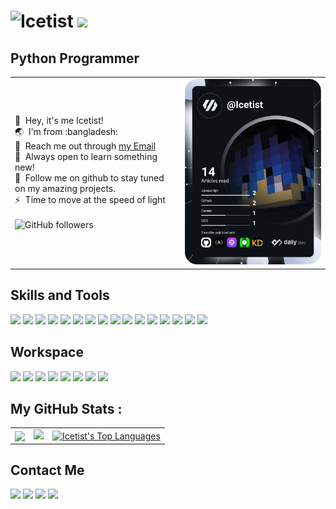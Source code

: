 ![Icetist](https://user-images.githubusercontent.com/96980054/209693457-3e0f0f5a-822b-442a-bad9-5fbf65669d9b.gif)
[![](https://img.shields.io/badge/Buy_Me_A_Coffee-FFDD00?style=for-the-badge&logo=buy-me-a-coffee&logoColor=20232A)](https://www.buymeacoffee.com/icetist)
==============================

Python Programmer
----------------------
<table>
  <tr>
    <td valign="center">
      <p>
        👋 &nbsp;Hey, it's me Icetist!
        <br/>
        🌏 &nbsp;I'm from :bangladesh:
        <br/>
        📧 &nbsp;Reach me out through <a href="mailto:saahil.alam@gmail.com?subject=Lets Collab!">my Email</a>
        <br/>
        🧠 &nbsp;Always open to learn something new!
        <br/>
        📂 &nbsp;Follow me on github to stay tuned on my amazing projects.
        <br/>
        ⚡ &nbsp;Time to move at the speed of light
        <br/>
        <br/>
        <a align="center">
          <img alt="GitHub followers" src="https://img.shields.io/github/followers/icetist?color=%230384fc&label=Followers&style=for-the-badge">
        </a>
      </p>
    </td>
    <td>
      <a href="https://app.daily.dev/Icetist"><img src="https://github.com/Icetist/icetist/blob/main/devcard.svg" width="400" alt="Icetist's Dev Card"/></a>
    </td>
  </tr>
</table>

Skills and Tools
----------------------
![](https://img.shields.io/badge/GIT-F05032?style=for-the-badge&logo=Git&logoColor=white)
![](https://img.shields.io/badge/PYTHON-3776AB?style=for-the-badge&logo=Python&logoColor=white)
![](https://img.shields.io/badge/ADOBE_XD-20232A?style=for-the-badge&logo=adobe-xd&logoColor=FF61F6)
![](https://img.shields.io/badge/React-20232A?style=for-the-badge&logo=react&logoColor=61DAFB)
![](https://img.shields.io/badge/HTML5-E34F26?style=for-the-badge&logo=html5&logoColor=white)
![](https://img.shields.io/badge/JavaScript-F7DF1E?style=for-the-badge&logo=javascript&logoColor=20232A)
![](https://img.shields.io/badge/Next.js-white?style=for-the-badge&logo=next.js&logoColor=black)
![](https://img.shields.io/badge/Node.js-339933?style=for-the-badge&logo=node.js&logoColor=white)
![](https://img.shields.io/badge/ESLint-4B32C3?style=for-the-badge&logo=eslint&logoColor=white)
![](https://img.shields.io/badge/Vercel-black?style=for-the-badge&logo=vercel&logoColor=white)
![](https://img.shields.io/badge/NPM-CB3837?style=for-the-badge&logo=npm&logoColor=white)
![](https://img.shields.io/badge/Yarn-2C8EBB?style=for-the-badge&logo=yarn&logoColor=white)
![](https://img.shields.io/badge/VSCode-007ACC?style=for-the-badge&logo=visual-studio-code&logoColor=white)
![](https://img.shields.io/badge/Eclipse-2C2255?style=for-the-badge&logo=eclipse-ide&logoColor=white)
![](https://img.shields.io/badge/NetBeans-1B6AC6?style=for-the-badge&logo=apache-netbeans-ide&logoColor=white)
![](https://img.shields.io/badge/VirtualBox-183A61?style=for-the-badge&logo=virtualbox&logoColor=white)

Workspace
----------------------
![](https://img.shields.io/badge/Windows_11-0078D4?style=for-the-badge&logo=windows-11&logoColor=white)
![](https://img.shields.io/badge/Intel-0071C5?style=for-the-badge&logo=intel&logoColor=white)
![](https://img.shields.io/badge/Processor_i5-6500-white?style=for-the-badge)
![](https://img.shields.io/badge/Powershell-5391FE?style=for-the-badge&logo=powershell&logoColor=white)
![](https://img.shields.io/badge/Windows_Terminal-4D4D4D?style=for-the-badge&logo=windows-terminal&logoColor=white)
![](https://img.shields.io/badge/Firefox-FF7139?style=for-the-badge&logo=firefox-browser&logoColor=white)
![](https://img.shields.io/badge/Opera_GX-FF1B2D?style=for-the-badge&logo=opera&logoColor=white)
![](https://img.shields.io/badge/Spotify-1DB954?style=for-the-badge&logo=spotify&logoColor=white)

My GitHub Stats : 
----------------------
<table>
  <tr>
    <td valign="center">
      <a href="https://github.com/Icetist/github-readme-stats">
        <img align="center" src="https://github-readme-stats.vercel.app/api?username=Icetist&show_icons=true&theme=dark" />
      </a>
    </td>
    <td valign="center">
      <a href="http://www.github.com/icetist"><img src="https://github-readme-streak-stats.herokuapp.com/?user=icetist&stroke=dadada&background=151515&ring=5ab26d&fire=5ab26dcurrStreakNum=dadada&currStreakLabel=5ab26d&sideNums=dadada&sideLabels=dadada&dates=dadada&hide_border=true" /></a>
    </td>
    <td valign="center">
      <a href="https://github.com/Icetist/github-readme-stats">
        <img alt="Icetist's Top Languages" align="center" src="https://github-readme-stats.vercel.app/api/top-langs/?username=icetist&show_icons=true&theme=dark" />
      </a>
    </td>
  </tr>
</table>

Contact Me
----------------------
[![](https://img.shields.io/badge/GitHub-181717?style=for-the-badge&logo=github&logoColor=white)](https://github.com/Icetist/)
[![](https://img.shields.io/badge/Linkedin-0A66C2?style=for-the-badge&logo=linkedin&logoColor=white)](https://www.linkedin.com/in/saahil-talha/)
[![](https://img.shields.io/badge/Discord-5865F2?style=for-the-badge&logo=discord&logoColor=white)](https://discordapp.com/users/711824195885072405)
[![](https://img.shields.io/badge/Reddit-FF4500?style=for-the-badge&logo=reddit&logoColor=white)](https://www.reddit.com/user/IcetistOfficialz)
